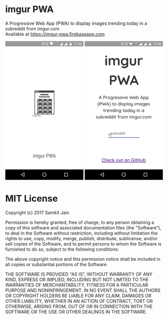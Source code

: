 # imgur PWA

A Progressive Web App (PWA) to display images trending today in a subreddit from imgur.com
<br/>Available at https://imgur-pwa.firebaseapp.com

<p float="left">
  <img src="screen1.png" width="49%">
  <img src="screen2.png" width="49%">
</p>

# MIT License

Copyright (c) 2017 Samkit Jain

Permission is hereby granted, free of charge, to any person obtaining a copy of this software and associated documentation files (the "Software"), to deal in the Software without restriction, including without limitation the rights to use, copy, modify, merge, publish, distribute, sublicense, and/or sell copies of the Software, and to permit persons to whom the Software is furnished to do so, subject to the following conditions:

The above copyright notice and this permission notice shall be included in all copies or substantial portions of the Software.

THE SOFTWARE IS PROVIDED "AS IS", WITHOUT WARRANTY OF ANY KIND, EXPRESS OR IMPLIED, INCLUDING BUT NOT LIMITED TO THE WARRANTIES OF MERCHANTABILITY, FITNESS FOR A PARTICULAR PURPOSE AND NONINFRINGEMENT. IN NO EVENT SHALL THE AUTHORS OR COPYRIGHT HOLDERS BE LIABLE FOR ANY CLAIM, DAMAGES OR OTHER LIABILITY, WHETHER IN AN ACTION OF CONTRACT, TORT OR OTHERWISE, ARISING FROM, OUT OF OR IN CONNECTION WITH THE SOFTWARE OR THE USE OR OTHER DEALINGS IN THE SOFTWARE.
